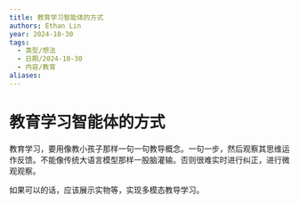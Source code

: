 ```yaml
---
title: 教育学习智能体的方式
authors: Ethan Lin
year: 2024-10-30
tags:
  - 类型/想法
  - 日期/2024-10-30
  - 内容/教育
aliases:
---
```

# 教育学习智能体的方式


教育学习，要用像教小孩子那样一句一句教导概念。一句一步，然后观察其思维运作反馈。不能像传统大语言模型那样一股脑灌输。否则很难实时进行纠正，进行微观观察。

  

如果可以的话，应该展示实物等，实现多模态教导学习。
